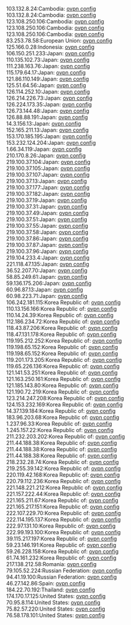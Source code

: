 103.132.8.24:Cambodia: [ovpn config](vpn/103_132_8_24.ovpn)  
103.132.8.24:Cambodia: [ovpn config](vpn/103_132_8_24.ovpn)  
123.108.250.106:Cambodia: [ovpn config](vpn/123_108_250_106.ovpn)  
123.108.250.106:Cambodia: [ovpn config](vpn/123_108_250_106.ovpn)  
123.108.250.106:Cambodia: [ovpn config](vpn/123_108_250_106.ovpn)  
83.253.78.58:European Union: [ovpn config](vpn/83_253_78_58.ovpn)  
125.166.0.28:Indonesia: [ovpn config](vpn/125_166_0_28.ovpn)  
106.150.251.233:Japan: [ovpn config](vpn/106_150_251_233.ovpn)  
110.135.102.73:Japan: [ovpn config](vpn/110_135_102_73.ovpn)  
111.238.163.76:Japan: [ovpn config](vpn/111_238_163_76.ovpn)  
115.179.64.17:Japan: [ovpn config](vpn/115_179_64_17.ovpn)  
121.86.110.149:Japan: [ovpn config](vpn/121_86_110_149.ovpn)  
125.51.64.56:Japan: [ovpn config](vpn/125_51_64_56.ovpn)  
126.114.252.10:Japan: [ovpn config](vpn/126_114_252_10.ovpn)  
126.214.226.73:Japan: [ovpn config](vpn/126_214_226_73.ovpn)  
126.224.173.35:Japan: [ovpn config](vpn/126_224_173_35.ovpn)  
126.73.144.48:Japan: [ovpn config](vpn/126_73_144_48.ovpn)  
126.88.88.191:Japan: [ovpn config](vpn/126_88_88_191.ovpn)  
14.3.156.13:Japan: [ovpn config](vpn/14_3_156_13.ovpn)  
152.165.211.13:Japan: [ovpn config](vpn/152_165_211_13.ovpn)  
153.170.185.195:Japan: [ovpn config](vpn/153_170_185_195.ovpn)  
153.232.124.204:Japan: [ovpn config](vpn/153_232_124_204.ovpn)  
1.66.34.119:Japan: [ovpn config](vpn/1_66_34_119.ovpn)  
210.170.8.26:Japan: [ovpn config](vpn/210_170_8_26.ovpn)  
219.100.37.104:Japan: [ovpn config](vpn/219_100_37_104.ovpn)  
219.100.37.105:Japan: [ovpn config](vpn/219_100_37_105.ovpn)  
219.100.37.107:Japan: [ovpn config](vpn/219_100_37_107.ovpn)  
219.100.37.13:Japan: [ovpn config](vpn/219_100_37_13.ovpn)  
219.100.37.177:Japan: [ovpn config](vpn/219_100_37_177.ovpn)  
219.100.37.182:Japan: [ovpn config](vpn/219_100_37_182.ovpn)  
219.100.37.19:Japan: [ovpn config](vpn/219_100_37_19.ovpn)  
219.100.37.31:Japan: [ovpn config](vpn/219_100_37_31.ovpn)  
219.100.37.49:Japan: [ovpn config](vpn/219_100_37_49.ovpn)  
219.100.37.51:Japan: [ovpn config](vpn/219_100_37_51.ovpn)  
219.100.37.55:Japan: [ovpn config](vpn/219_100_37_55.ovpn)  
219.100.37.58:Japan: [ovpn config](vpn/219_100_37_58.ovpn)  
219.100.37.86:Japan: [ovpn config](vpn/219_100_37_86.ovpn)  
219.100.37.87:Japan: [ovpn config](vpn/219_100_37_87.ovpn)  
219.100.37.96:Japan: [ovpn config](vpn/219_100_37_96.ovpn)  
219.104.233.4:Japan: [ovpn config](vpn/219_104_233_4.ovpn)  
221.118.47.135:Japan: [ovpn config](vpn/221_118_47_135.ovpn)  
36.52.207.70:Japan: [ovpn config](vpn/36_52_207_70.ovpn)  
58.85.249.61:Japan: [ovpn config](vpn/58_85_249_61.ovpn)  
59.136.175.206:Japan: [ovpn config](vpn/59_136_175_206.ovpn)  
60.96.87.13:Japan: [ovpn config](vpn/60_96_87_13.ovpn)  
60.98.223.71:Japan: [ovpn config](vpn/60_98_223_71.ovpn)  
106.242.181.115:Korea Republic of: [ovpn config](vpn/106_242_181_115.ovpn)  
110.13.156.166:Korea Republic of: [ovpn config](vpn/110_13_156_166.ovpn)  
110.14.24.39:Korea Republic of: [ovpn config](vpn/110_14_24_39.ovpn)  
112.186.234.72:Korea Republic of: [ovpn config](vpn/112_186_234_72.ovpn)  
118.43.87.206:Korea Republic of: [ovpn config](vpn/118_43_87_206.ovpn)  
118.47.131.178:Korea Republic of: [ovpn config](vpn/118_47_131_178.ovpn)  
119.195.212.252:Korea Republic of: [ovpn config](vpn/119_195_212_252.ovpn)  
119.198.65.152:Korea Republic of: [ovpn config](vpn/119_198_65_152.ovpn)  
119.198.65.152:Korea Republic of: [ovpn config](vpn/119_198_65_152.ovpn)  
119.201.173.205:Korea Republic of: [ovpn config](vpn/119_201_173_205.ovpn)  
119.65.226.136:Korea Republic of: [ovpn config](vpn/119_65_226_136.ovpn)  
121.141.53.251:Korea Republic of: [ovpn config](vpn/121_141_53_251.ovpn)  
121.163.250.161:Korea Republic of: [ovpn config](vpn/121_163_250_161.ovpn)  
121.185.143.80:Korea Republic of: [ovpn config](vpn/121_185_143_80.ovpn)  
121.190.72.219:Korea Republic of: [ovpn config](vpn/121_190_72_219.ovpn)  
123.214.247.208:Korea Republic of: [ovpn config](vpn/123_214_247_208.ovpn)  
124.153.232.169:Korea Republic of: [ovpn config](vpn/124_153_232_169.ovpn)  
14.37.139.184:Korea Republic of: [ovpn config](vpn/14_37_139_184.ovpn)  
183.96.203.68:Korea Republic of: [ovpn config](vpn/183_96_203_68.ovpn)  
1.237.96.33:Korea Republic of: [ovpn config](vpn/1_237_96_33.ovpn)  
1.245.157.22:Korea Republic of: [ovpn config](vpn/1_245_157_22.ovpn)  
211.232.203.202:Korea Republic of: [ovpn config](vpn/211_232_203_202.ovpn)  
211.44.188.38:Korea Republic of: [ovpn config](vpn/211_44_188_38.ovpn)  
211.44.188.38:Korea Republic of: [ovpn config](vpn/211_44_188_38.ovpn)  
211.44.188.38:Korea Republic of: [ovpn config](vpn/211_44_188_38.ovpn)  
218.232.28.74:Korea Republic of: [ovpn config](vpn/218_232_28_74.ovpn)  
219.255.39.142:Korea Republic of: [ovpn config](vpn/219_255_39_142.ovpn)  
220.119.42.168:Korea Republic of: [ovpn config](vpn/220_119_42_168.ovpn)  
220.79.112.236:Korea Republic of: [ovpn config](vpn/220_79_112_236.ovpn)  
221.148.221.212:Korea Republic of: [ovpn config](vpn/221_148_221_212.ovpn)  
221.157.222.44:Korea Republic of: [ovpn config](vpn/221_157_222_44.ovpn)  
221.165.211.67:Korea Republic of: [ovpn config](vpn/221_165_211_67.ovpn)  
221.165.217.151:Korea Republic of: [ovpn config](vpn/221_165_217_151.ovpn)  
222.107.229.70:Korea Republic of: [ovpn config](vpn/222_107_229_70.ovpn)  
222.114.195.137:Korea Republic of: [ovpn config](vpn/222_114_195_137.ovpn)  
222.97.131.10:Korea Republic of: [ovpn config](vpn/222_97_131_10.ovpn)  
222.99.193.100:Korea Republic of: [ovpn config](vpn/222_99_193_100.ovpn)  
39.115.217.197:Korea Republic of: [ovpn config](vpn/39_115_217_197.ovpn)  
59.23.146.191:Korea Republic of: [ovpn config](vpn/59_23_146_191.ovpn)  
59.26.228.158:Korea Republic of: [ovpn config](vpn/59_26_228_158.ovpn)  
61.74.161.232:Korea Republic of: [ovpn config](vpn/61_74_161_232.ovpn)  
217.138.212.58:Romania: [ovpn config](vpn/217_138_212_58.ovpn)  
79.105.52.224:Russian Federation: [ovpn config](vpn/79_105_52_224.ovpn)  
94.41.19.100:Russian Federation: [ovpn config](vpn/94_41_19_100.ovpn)  
46.27.142.86:Spain: [ovpn config](vpn/46_27_142_86.ovpn)  
184.22.70.192:Thailand: [ovpn config](vpn/184_22_70_192.ovpn)  
174.170.17.125:United States: [ovpn config](vpn/174_170_17_125.ovpn)  
70.95.8.114:United States: [ovpn config](vpn/70_95_8_114.ovpn)  
75.82.57.220:United States: [ovpn config](vpn/75_82_57_220.ovpn)  
76.58.178.101:United States: [ovpn config](vpn/76_58_178_101.ovpn)  
